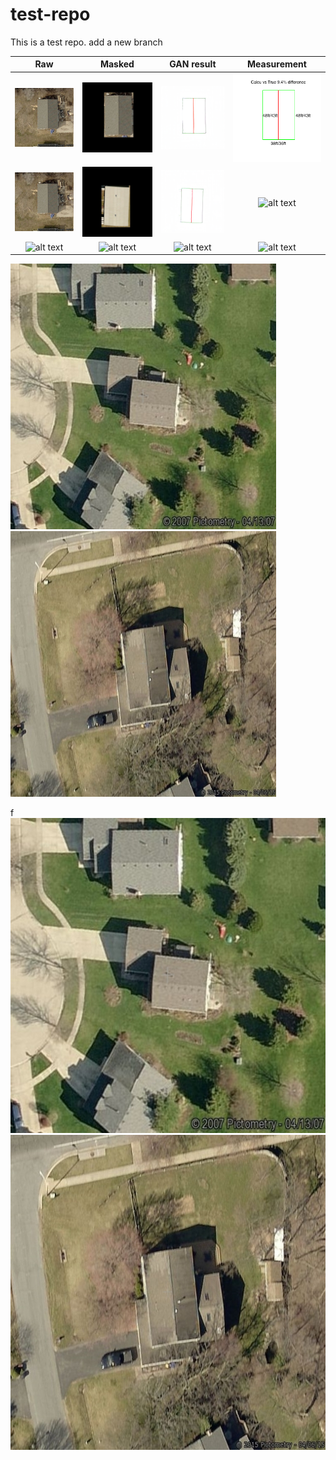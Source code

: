 test-repo
=========

This is a test repo.
add a new branch

Raw |  Masked | GAN result | Measurement
:-------------------------:|:-------------------------:|:-------------------------:|:-------------------------:
![alt text](result/10790054.jpg) | ![alt text](result/10790054_masked_real_A.png) | ![alt text](result/10790054_masked_fake_B.png)| ![alt text](result/eave_rake_ridge_10790054(1).png)
![alt text](result/10790054.jpg) | ![alt text](result/12761798_masked_real_A.png) | ![alt text](result/12761798_masked_fake_B.png)| ![alt text](result/eave_rake_ridge_12761798(1).png)
![alt text](result/10831540.jpg) | ![alt text](result/10831540_masked_real_A.png) | ![alt text](result/10831540_masked_fake_B.png)| ![alt text](result/eave_rake_ridge_10831540(1).png)



<img src="raw_img1/11342747.jpg" width="425"/> <img src="raw_img1/11530374.jpg" width="425"/> 




f
![alt-text-1](raw_img1/11342747.jpg "title-1") ![alt-text-2](raw_img1/11530374.jpg "title-2")
